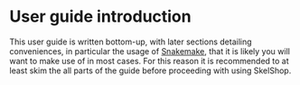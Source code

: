 # User guide introduction

This user guide is written bottom-up, with later sections detailing
conveniences, in particular the usage of [Snakemake](snakemake.md), that it is
likely you will want to make use of in most cases. For this reason it is
recommended to at least skim the all parts of the guide before proceeding with
using SkelShop.
